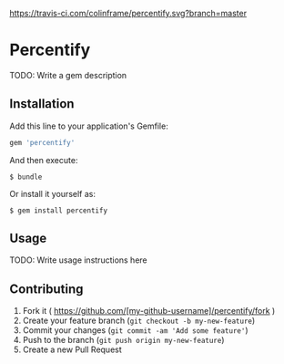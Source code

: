 https://travis-ci.com/colinframe/percentify.svg?branch=master

# Percentify

TODO: Write a gem description

## Installation

Add this line to your application's Gemfile:

```ruby
gem 'percentify'
```

And then execute:

    $ bundle

Or install it yourself as:

    $ gem install percentify

## Usage

TODO: Write usage instructions here

## Contributing

1. Fork it ( https://github.com/[my-github-username]/percentify/fork )
2. Create your feature branch (`git checkout -b my-new-feature`)
3. Commit your changes (`git commit -am 'Add some feature'`)
4. Push to the branch (`git push origin my-new-feature`)
5. Create a new Pull Request
